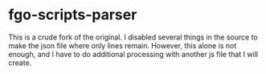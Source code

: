 # fgo-scripts-parser
This is a crude fork of the original. I disabled several things in the source to make the json file where only lines remain. However, this alone is not enough, and I have to do additional processing with another js file that I will create.
